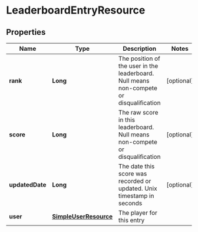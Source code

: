 
# LeaderboardEntryResource

## Properties
Name | Type | Description | Notes
------------ | ------------- | ------------- | -------------
**rank** | **Long** | The position of the user in the leaderboard. Null means non-compete or disqualification |  [optional]
**score** | **Long** | The raw score in this leaderboard. Null means non-compete or disqualification |  [optional]
**updatedDate** | **Long** | The date this score was recorded or updated. Unix timestamp in seconds |  [optional]
**user** | [**SimpleUserResource**](SimpleUserResource.md) | The player for this entry | 



